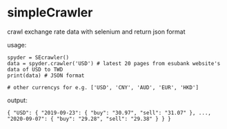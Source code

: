 # simpleCrawler
crawl exchange rate data with selenium and return json format

usage:
```
spyder = SEcrawler()
data = spyder.crawler('USD') # latest 20 pages from esubank website's data of USD to TWD
print(data) # JSON format

# other currencys for e.g. ['USD', 'CNY', 'AUD', 'EUR', 'HKD']
```
output:
```
{ "USD": { "2019-09-23": { "buy": "30.97", "sell": "31.07" }, ..., "2020-09-07": { "buy": "29.28", "sell": "29.38" } } } 
```
